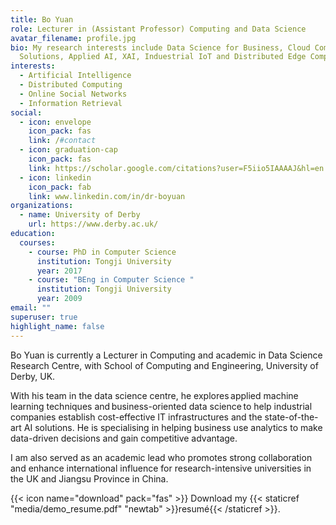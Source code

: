 ```yaml
---
title: Bo Yuan
role: Lecturer in (Assistant Professor) Computing and Data Science
avatar_filename: profile.jpg
bio: My research interests include Data Science for Business, Cloud Computing
  Solutions, Applied AI, XAI, Induestrial IoT and Distributed Edge Computing
interests:
  - Artificial Intelligence
  - Distributed Computing
  - Online Social Networks
  - Information Retrieval
social:
  - icon: envelope
    icon_pack: fas
    link: /#contact
  - icon: graduation-cap
    icon_pack: fas
    link: https://scholar.google.com/citations?user=F5iio5IAAAAJ&hl=en
  - icon: linkedin
    icon_pack: fab
    link: www.linkedin.com/in/dr-boyuan
organizations:
  - name: University of Derby
    url: https://www.derby.ac.uk/
education:
  courses:
    - course: PhD in Computer Science
      institution: Tongji University
      year: 2017
    - course: "BEng in Computer Science "
      institution: Tongji University
      year: 2009
email: ""
superuser: true
highlight_name: false
---
```

Bo Yuan is currently a Lecturer in Computing and academic in Data Science Research Centre, with School of Computing and Engineering, University of Derby, UK.

With his team in the data science centre, he explores applied machine learning techniques and business-oriented data science to help industrial companies establish cost-effective IT infrastructures and the state-of-the-art AI solutions. He is specialising in helping business use analytics to make data-driven decisions and gain competitive advantage.

I am also served as an academic lead who promotes strong collaboration and enhance international influence for research-intensive universities in the UK and Jiangsu Province in China.

{{< icon name="download" pack="fas" >}} Download my {{< staticref "media/demo_resume.pdf" "newtab" >}}resumé{{< /staticref >}}.
